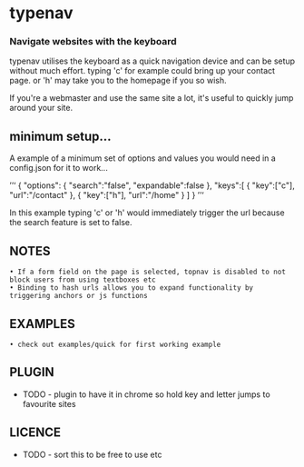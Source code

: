 # typenav
### Navigate websites with the keyboard

typenav utilises the keyboard as a quick navigation device and can be setup without much effort. typing 'c' for example could bring up your contact page. or 'h' may take you to the homepage if you so wish.

If you're a webmaster and use the same site a lot, it's useful to quickly jump around your site.


## minimum setup...

A example of a minimum set of options and values you would need in a config.json for it to work...

’’‘
{
	"options": {
		"search":"false",
		"expandable":false
	},
	"keys":[
		{
			"key":["c"],
			"url":"/contact"
		},
		{
			"key":["h"],
			"url":"/home"
		}
	]
}
’’‘

In this example typing 'c' or 'h' would immediately trigger the url because the search feature is set to false.


## NOTES

	• If a form field on the page is selected, topnav is disabled to not block users from using textboxes etc
	• Binding to hash urls allows you to expand functionality by triggering anchors or js functions


## EXAMPLES

	• check out examples/quick for first working example


## PLUGIN
- TODO - plugin to have it in chrome so hold key and letter jumps to favourite sites


## LICENCE
- TODO - sort this to be free to use etc